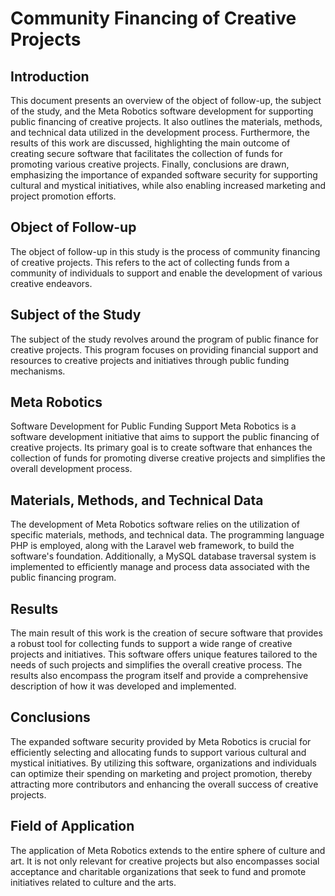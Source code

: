 
# Community Financing of Creative Projects

## Introduction

This document presents an overview of the object of follow-up, the subject of the study, and the Meta Robotics software development for supporting public financing of creative projects. It also outlines the materials, methods, and technical data utilized in the development process. Furthermore, the results of this work are discussed, highlighting the main outcome of creating secure software that facilitates the collection of funds for promoting various creative projects. Finally, conclusions are drawn, emphasizing the importance of expanded software security for supporting cultural and mystical initiatives, while also enabling increased marketing and project promotion efforts.

## Object of Follow-up

The object of follow-up in this study is the process of community financing of creative projects. This refers to the act of collecting funds from a community of individuals to support and enable the development of various creative endeavors.

## Subject of the Study

The subject of the study revolves around the program of public finance for creative projects. This program focuses on providing financial support and resources to creative projects and initiatives through public funding mechanisms.

## Meta Robotics
Software Development for Public Funding Support
Meta Robotics is a software development initiative that aims to support the public financing of creative projects. Its primary goal is to create software that enhances the collection of funds for promoting diverse creative projects and simplifies the overall development process.

## Materials, Methods, and Technical Data

The development of Meta Robotics software relies on the utilization of specific materials, methods, and technical data. The programming language PHP is employed, along with the Laravel web framework, to build the software's foundation. Additionally, a MySQL database traversal system is implemented to efficiently manage and process data associated with the public financing program.

## Results

The main result of this work is the creation of secure software that provides a robust tool for collecting funds to support a wide range of creative projects and initiatives. This software offers unique features tailored to the needs of such projects and simplifies the overall creative process. The results also encompass the program itself and provide a comprehensive description of how it was developed and implemented.

## Conclusions
The expanded software security provided by Meta Robotics is crucial for efficiently selecting and allocating funds to support various cultural and mystical initiatives. By utilizing this software, organizations and individuals can optimize their spending on marketing and project promotion, thereby attracting more contributors and enhancing the overall success of creative projects.

## Field of Application
The application of Meta Robotics extends to the entire sphere of culture and art. It is not only relevant for creative projects but also encompasses social acceptance and charitable organizations that seek to fund and promote initiatives related to culture and the arts.
